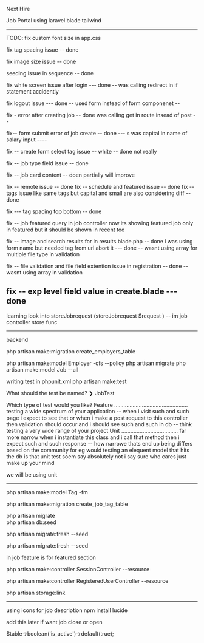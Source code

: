Next Hire 

Job Portal using laravel blade tailwind 

------------------------

TODO:
fix custom font size in app.css

fix tag spacing issue -- done

fix image size issue -- done

seeding issue in sequence -- done

fix white screen issue after login --- done -- was calling redirect in if statement accidently

fix logout issue --- done -- used form instead of form componenet --

fix - error after creating job -- done was calling get in route insead of post -- 

fix-- form submit error of job create -- done --- s was capital in name of salary input ----


fix -- create form select tag issue -- white -- done not really

fix -- job type field issue -- done 

fix -- job card content -- doen partially will improve

fix -- remote issue  -- done
fix -- schedule and featured issue -- done
fix -- tags issue like same tags but capital and small are also considering diff -- done

fix --- tag spacing top bottom -- done

fix -- job featured query in job controller now its showing featured job only in featured but it should be shown in recent too 

fix -- image and search results for in results.blade.php -- done i was using form name but needed tag from url abort it --- done -- wasnt using array for multiple file type in validation 

fix -- file validation and file field extention issue in registration --   done -- wasnt using array in validation

fix -- exp level field value in create.blade --- done
----------

learning
look into storeJobrequest (storeJobrequest $request ) -- im job controller store func


-----------------

backend 

php artisan make:migration create_employers_table

php artisan make:model Employer -cfs --policy
php artisan migrate
php artisan make:model Job --all  

writing test in phpunit.xml 
php artisan make:test

  What should the test be named?
❯ JobTest


  Which type of test would you like?
  Feature ................................................ testing a wide spectrum of your application -- when i visit such and such page i expect to see that or when i make a post request to this controller then validation should occur and i should see such and such in db -- think testing a very wide range of your project 
  Unit ..................................... far more narrow  when i instantiate this class and i call that method then i expect such and such response -- how narrowe thats end up being differs based on the community for eg would testing an elequent model that  hits the db is that unit test soem say absolutely not i say sure who cares just make up your mind 

  we will be using unit

  -------

  php artisan make:model Tag -fm

php artisan make:migration create_job_tag_table

 
php artisan migrate  
php artisan db:seed

php artisan migrate:fresh --seed

php artisan migrate:fresh --seed

in job feature is for featured section

php artisan make:controller SessionController --resource

php artisan make:controller RegisteredUserController --resource

php artisan storage:link


----------------

using icons for job description 
npm install lucide

add this later if want  job close or open

$table->boolean('is_active')->default(true);
